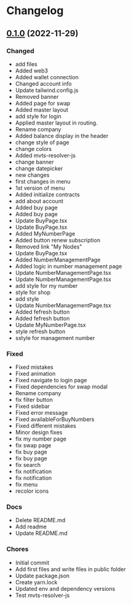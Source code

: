 # Changelog

## [0.1.0](https://github.com/quic-pro/quic-dashboard/releases/tag/0.1.0) (2022-11-29)

### Changed

- add files
- Added web3
- Added wallet connection
- Changed account info
- Update tailwind.config.js
- Removed banner
- Added page for swap
- Added master layout
- add style for login
- Applied master layout in routing.
- Rename company
- Added balance display in the header
- change style of page
- change colors
- Added mvts-resolver-js
- change banner
- change datepicker
- new changes
- first changes in menu
- 1st version of menu
- Added initialize contracts
- add about account
- Added buy page
- Added buy page
- Update BuyPage.tsx
- Update BuyPage.tsx
- Added MyNumberPage
- Added button renew subscription
- Removed link "My Nodes"
- Update BuyPage.tsx
- Added NumberManagementPage
- Added logic in number management page
- Update NumberManagementPage.tsx
- Update NumberManagementPage.tsx
- add style for my number
- style for shop
- add style
- Update NumberManagementPage.tsx
- Added fefresh button
- Added fefresh button
- Update MyNumberPage.tsx
- style refresh button
- sstyle for management number

### Fixed

- Fixed mistakes
- Fixed animation
- Fixed navigate to login page
- Fixed dependencies for swap modal
- Rename company
- fix filter button
- Fixed sidebar
- Fixed error message
- Fixed availableForBuyNumbers
- Fixed different mistakes
- Minor design fixes
- fix my number page
- fix swap page
- fix buy page
- fix buy page
- fix search
- fix notification
- fix notification
- fix menu
- recolor icons

### Docs

- Delete README.md
- Add readme
- Update README.md

### Chores

- Initial commit
- Add first files and write files in public folder
- Update package.json
- Create yarn.lock
- Updated env and dependency versions
- Test mvts-resolver-js
